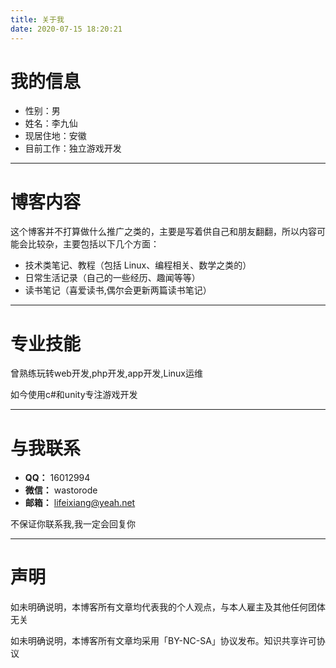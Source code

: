 ```yaml
---
title: 关于我
date: 2020-07-15 18:20:21
---
```


# 我的信息

* 性别：男
* 姓名：李九仙
* 现居住地：安徽
* 目前工作：独立游戏开发

- - -

# 博客内容

这个博客并不打算做什么推广之类的，主要是写着供自己和朋友翻翻，所以内容可能会比较杂，主要包括以下几个方面：

* 技术类笔记、教程（包括 Linux、编程相关、数学之类的）
* 日常生活记录（自己的一些经历、趣闻等等）
* 读书笔记（喜爱读书,偶尔会更新两篇读书笔记）

- - -

# 专业技能

曾熟练玩转web开发,php开发,app开发,Linux运维

如今使用c#和unity专注游戏开发

- - -

# 与我联系

* **QQ：** 16012994
* **微信：** wastorode
* **邮箱：** lifeixiang@yeah.net

不保证你联系我,我一定会回复你

- - -

# 声明

如未明确说明，本博客所有文章均代表我的个人观点，与本人雇主及其他任何团体无关

如未明确说明，本博客所有文章均采用「BY-NC-SA」协议发布。知识共享许可协议